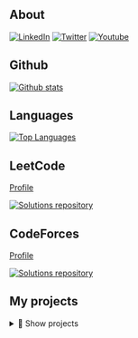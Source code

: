 ## About

[![LinkedIn](https://img.shields.io/badge/Krzysztof%20Olipra-0072b1?style=flat&logo=Linkedin&logoColor=white)](https://www.linkedin.com/in/krzysztof-olipra)
[![Twitter](https://img.shields.io/badge/@KrzysztofOlipra-00acee?style=flat&logo=Twitter&logoColor=white)](https://twitter.com/KrzysztofOlipra)
[![Youtube](https://img.shields.io/badge/@KrzysztofOlipra-FF0000?style=flat&logo=Youtube&logoColor=white)](https://www.youtube.com/watch?v=IceDA-gvo3M&list=PL3oSUFCABl3mnhxsPoU6UHThMoy7c1HII)


## Github

[![Github stats](https://github-readme-stats.vercel.app/api?username=Nalhin&count_private=true,show_icons=true)](https://github.com/nalhin)

</details>

## Languages

[![Top Languages](https://github-readme-stats.vercel.app/api/top-langs/?username=Nalhin)](https://github.com/Nalhin)

## LeetCode

[Profile](https://leetcode.com/nalhin/)

[![Solutions repository](https://github-readme-stats.vercel.app/api/pin/?username=Nalhin&repo=LeetCode)](https://github.com/Nalhin/LeetCode)

## CodeForces

[Profile](https://codeforces.com/profile/Nalhin)

[![Solutions repository](https://github-readme-stats.vercel.app/api/pin/?username=Nalhin&repo=CodeForces)](https://github.com/Nalhin/CodeForces)


## My projects

<details>
<summary>📜 Show projects</summary>

### Navigation

[![Navigation](https://github-readme-stats.vercel.app/api/pin/?username=Nalhin&repo=Navigation)](https://github.com/Nalhin/Navigation)

### Movies

[![Movies](https://github-readme-stats.vercel.app/api/pin/?username=Nalhin&repo=Movies)](https://github.com/Nalhin/Movies)

### Finance Calculator

[![Finance Calculator](https://github-readme-stats.vercel.app/api/pin/?username=Nalhin&repo=FinanceCalculator)](https://github.com/Nalhin/FinanceCalculator)

### Social Auth

[![Social Auth](https://github-readme-stats.vercel.app/api/pin/?username=Nalhin&repo=SocialAuth)](https://github.com/Nalhin/SocialAuth)

### Trending Near Me

[![Trending Near Me](https://github-readme-stats.vercel.app/api/pin/?username=Nalhin&repo=TrendingNearMe)](https://github.com/Nalhin/TrendingNearMe)

### Chess

[![Chess](https://github-readme-stats.vercel.app/api/pin/?username=Nalhin&repo=Chess)](https://github.com/Nalhin/Chess)

### Pokemon Teams

[![Pokemon Teams](https://github-readme-stats.vercel.app/api/pin/?username=Nalhin&repo=PokemonTeams)](https://github.com/Nalhin/PokemonTeams)

### Book Exchange

[![Book Exchange](https://github-readme-stats.vercel.app/api/pin/?username=Nalhin&repo=BookExchange)](https://github.com/Nalhin/BookExchange)

</details>
